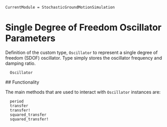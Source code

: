 ```@meta
CurrentModule = StochasticGroundMotionSimulation
```

# Single Degree of Freedom Oscillator Parameters
Definition of the custom type, `Oscillator` to represent a single degree of freedom (SDOF) oscillator.
Type simply stores the oscillator frequency and damping ratio.

```@docs
  Oscillator
```

## Functionality

The main methods that are used to interact with `Oscillator` instances are:

```@docs
  period
  transfer
  transfer!
  squared_transfer
  squared_transfer!
```
